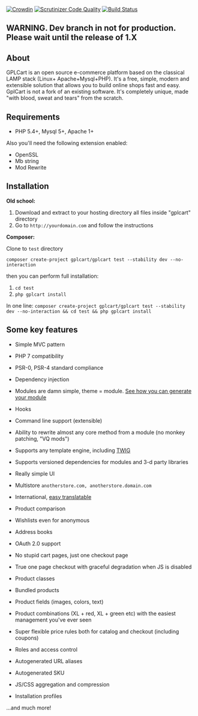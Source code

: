 [![Crowdin](https://d322cqt584bo4o.cloudfront.net/gplcart/localized.svg)](https://crowdin.com/project/gplcart)
[![Scrutinizer Code Quality](https://scrutinizer-ci.com/g/gplcart/gplcart/badges/quality-score.png?b=dev)](https://scrutinizer-ci.com/g/gplcart/gplcart/?branch=dev)
[![Build Status](https://travis-ci.org/gplcart/gplcart.svg?branch=dev)](https://travis-ci.org/gplcart/gplcart)

## WARNING. Dev branch in not for production. Please wait until the release of 1.X ##

## About ##
GPLCart is an open source e-commerce platform based on the classical LAMP stack (Linux+ Apache+Mysql+PHP). It's a free, simple, modern and extensible solution that allows you to build online shops fast and easy. GplCart is not a fork of an existing software. It's completely unique, made "with blood, sweat and tears" from the scratch.

## Requirements ##

- PHP 5.4+, Mysql 5+, Apache 1+

Also you'll need the following extension enabled:

- OpenSSL
- Mb string
- Mod Rewrite

## Installation ##

**Old school:**

1. Download and extract to your hosting directory all files inside "gplcart" directory
2. Go to `http://yourdomain.com` and follow the instructions

**Composer:**

Clone to `test` directory

    composer create-project gplcart/gplcart test --stability dev --no-interaction

then you can perform full installation:

1. `cd test`
2. `php gplcart install`

In one line: `composer create-project gplcart/gplcart test --stability dev --no-interaction && cd test && php gplcart install`

## Some key features ##

- Simple MVC pattern
- PHP 7 compatibility
- PSR-0, PSR-4 standard compliance
- Dependency injection
- Modules are damn simple, theme = module. [See how you can generate your module](https://github.com/gplcart/skeleton)
- Hooks
- Command line support (extensible)
- Ability to rewrite almost any core method from a module (no monkey patching, "VQ mods")
- Supports any template engine, including [TWIG](https://github.com/gplcart/twig)
- Supports versioned dependencies for modules and 3-d party libraries

- Really simple UI
- Multistore `anotherstore.com, anotherstore.domain.com`
- International, [easy translatable](https://github.com/gplcart/extractor)
- Product comparison
- Wishlists even for anonymous
- Address books
- OAuth 2.0 support
- No stupid cart pages, just one checkout page
- True one page checkout with graceful degradation when JS is disabled
- Product classes
- Bundled products
- Product fields (images, colors, text)
- Product combinations (XL + red, XL + green etc) with the easiest management you've ever seen
- Super flexible price rules both for catalog and checkout (including coupons)
- Roles and access control
- Autogenerated URL aliases
- Autogenerated SKU
- JS/CSS aggregation and compression
- Installation profiles

...and much more!

